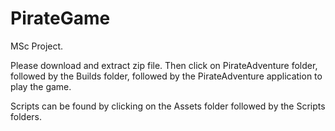 # PirateGame
MSc Project.

Please download and extract zip file. Then click on PirateAdventure folder, followed by the Builds folder, followed by the PirateAdventure application to play the game.

Scripts can be found by clicking on the Assets folder followed by the Scripts folders.
